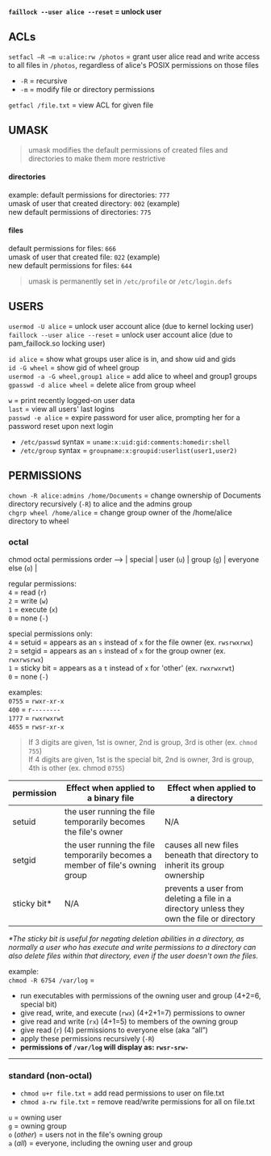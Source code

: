 **`faillock --user alice --reset` = unlock user**

## ACLs 

`setfacl –R –m u:alice:rw /photos` = grant user alice read and write access to all files in `/photos`, regardless of alice's POSIX permissions on those files
- `-R` = recursive
- `-m` = modify file or directory permissions

`getfacl /file.txt` = view ACL for given file  


## UMASK 

> umask modifies the default permissions of created files and directories to make them more restrictive 

#### directories 

example:
default permissions for directories: `777` \
umask of user that created directory: `002` (example) \
new default permissions of directories: `775`

#### files 

default permissions for files: `666` \
umask of user that created file: `022` (example) \
new default permissions for files: `644`

> umask is permanently set in `/etc/profile` or `/etc/login.defs`


## USERS 

`usermod -U alice` = unlock user account alice (due to kernel locking user) \
`faillock --user alice --reset` = unlock user account alice (due to pam_faillock.so locking user)

`id alice` = show what groups user alice is in, and show uid and gids \
`id -G wheel` = show gid of wheel group \
`usermod -a -G wheel,group1 alice` = add alice to wheel and group1 groups \
`gpasswd -d alice wheel` = delete alice from group wheel

`w` = print recently logged-on user data \
`last` = view all users' last logins \
`passwd -e alice` = expire password for user alice, prompting her for a password reset upon next login 

- `/etc/passwd` syntax = `uname:x:uid:gid:comments:homedir:shell`
- `/etc/group` syntax = `groupname:x:groupid:userlist(user1,user2)`

 
## PERMISSIONS

`chown -R alice:admins /home/Documents` = change ownership of Documents directory recursively (`-R`) to alice and the admins group \
`chgrp wheel /home/alice` = change group owner of the /home/alice directory to wheel 

### octal 

chmod octal permissions order --> | special | user (`u`) | group (`g`) | everyone else (`o`) |

regular permissions: \
`4` = read (`r`) \
`2` = write (`w`) \
`1` = execute (`x`) \
`0` = none (`-`)

special permissions only: \
`4` = setuid = appears as an `s` instead of `x` for the file owner (ex. `rwsrwxrwx`) \
`2` = setgid = appears as an `s` instead of `x` for the group owner (ex. `rwxrwsrwx`) \
`1` = sticky bit = appears as a `t` instead of `x` for 'other' (ex. `rwxrwxrwt`) \
`0` = none (`-`)

examples: \
`0755` = `rwxr-xr-x` \
`400` = `r--------` \
`1777` = `rwxrwxrwt` \
`4655` = `rwsr-xr-x`

> If 3 digits are given, 1st is owner, 2nd is group, 3rd is other (ex. `chmod 755`) \
> If 4 digits are given, 1st is the special bit, 2nd is owner, 3rd is group, 4th is other (ex. chmod `0755`)


| permission | Effect when applied to a binary file                           | Effect when applied to a directory |
| ---------- | -------------------------------------------------------------- | ---------------------------------- |
|setuid      | the user running the file temporarily becomes the file's owner | N/A                                |
|setgid      | the user running the file temporarily becomes a member of file's owning group | causes all new files beneath that directory to inherit its group ownership |
|sticky bit* | N/A | prevents a user from deleting a file in a directory unless they own the file or directory |

*\*The sticky bit is useful for negating deletion abilities in a directory, as normally a user who has execute and write permissions to a directory can also delete files within that directory, even if the user doesn't own the files.*


example: \
`chmod -R 6754 /var/log` = 
- run executables with permissions of the owning user and group (4+2=6, special bit)
- give read, write, and execute (`rwx`) (4+2+1=7) permissions to owner
- give read and write (`rx`) (4+1=5) to members of the owning group
- give read (`r`) (4) permissions to everyone else (aka “all”)
- apply these permissions recursively (`-R`)
- **permissions of `/var/log` will display as: `rwsr-srw-`**

---
### standard (non-octal) 

- `chmod u+r file.txt` = add read permissions to user on file.txt
- `chmod a-rw file.txt` = remove read/write permissions for all on file.txt 

`u` = owning user \
`g` = owning group \
`o` (*other*) = users not in the file's owning group \
`a` (*all*) = everyone, including the owning user and group
